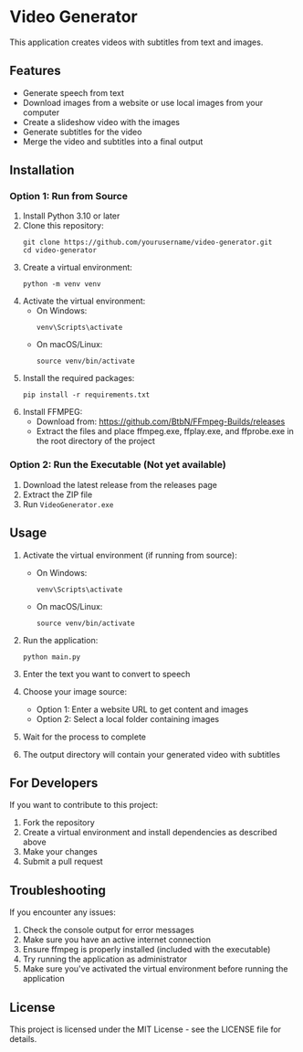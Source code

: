 # Video Generator

This application creates videos with subtitles from text and images.

## Features

- Generate speech from text
- Download images from a website or use local images from your computer
- Create a slideshow video with the images
- Generate subtitles for the video
- Merge the video and subtitles into a final output

## Installation

### Option 1: Run from Source

1. Install Python 3.10 or later
2. Clone this repository:
   ```
   git clone https://github.com/yourusername/video-generator.git
   cd video-generator
   ```
3. Create a virtual environment:
   ```
   python -m venv venv
   ```
4. Activate the virtual environment:
   - On Windows:
     ```
     venv\Scripts\activate
     ```
   - On macOS/Linux:
     ```
     source venv/bin/activate
     ```
5. Install the required packages:
   ```
   pip install -r requirements.txt
   ```
6. Install FFMPEG:
   - Download from: https://github.com/BtbN/FFmpeg-Builds/releases
   - Extract the files and place ffmpeg.exe, ffplay.exe, and ffprobe.exe in the root directory of the project

### Option 2: Run the Executable (Not yet available)

1. Download the latest release from the releases page
2. Extract the ZIP file
3. Run `VideoGenerator.exe`

## Usage

1. Activate the virtual environment (if running from source):
   - On Windows:
     ```
     venv\Scripts\activate
     ```
   - On macOS/Linux:
     ```
     source venv/bin/activate
     ```

2. Run the application:
   ```
   python main.py
   ```

3. Enter the text you want to convert to speech

4. Choose your image source:
   - Option 1: Enter a website URL to get content and images
   - Option 2: Select a local folder containing images

5. Wait for the process to complete

6. The output directory will contain your generated video with subtitles

## For Developers

If you want to contribute to this project:

1. Fork the repository
2. Create a virtual environment and install dependencies as described above
3. Make your changes
4. Submit a pull request

## Troubleshooting

If you encounter any issues:

1. Check the console output for error messages
2. Make sure you have an active internet connection
3. Ensure ffmpeg is properly installed (included with the executable)
4. Try running the application as administrator
5. Make sure you've activated the virtual environment before running the application

## License

This project is licensed under the MIT License - see the LICENSE file for details.

